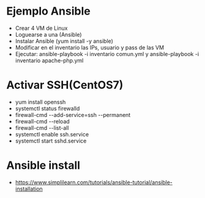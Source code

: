 # Ejemplo Ansible

- Crear 4 VM de Linux
- Loguearse a una (Ansible)
- Instalar Ansible (yum install -y ansible)
- Modificar en el inventario las IPs, usuario y pass de las VM
- Ejecutar: ansible-playbook -i inventario comun.yml y ansible-playbook -i inventario apache-php.yml 

# Activar SSH(CentOS7)
- yum install openssh
- systemctl status firewalld
- firewall-cmd --add-service=ssh --permanent
- firewall-cmd --reload
- firewall-cmd --list-all
- systemctl enable ssh.service
- systemctl start sshd.service

# Ansible install
- https://www.simplilearn.com/tutorials/ansible-tutorial/ansible-installation
